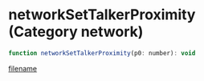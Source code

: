 # networkSetTalkerProximity (Category network)

```js
function networkSetTalkerProximity(p0: number): void
```

[filename](networkSetTalkerProximity_m.md ':include')